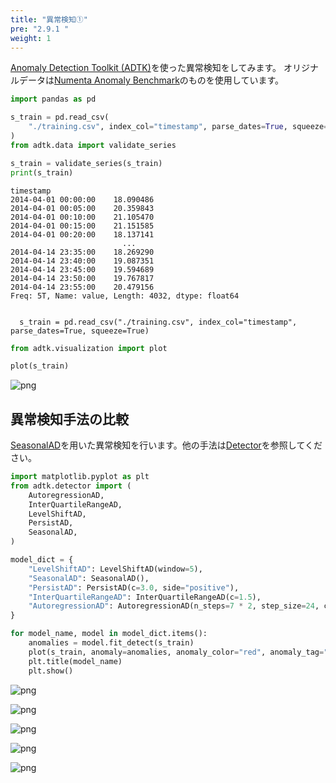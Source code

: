 ```yaml
---
title: "異常検知①"
pre: "2.9.1 "
weight: 1
---
```


[Anomaly Detection Toolkit (ADTK)](https://adtk.readthedocs.io/en/stable/index.html)を使った異常検知をしてみます。
オリジナルデータは[Numenta Anomaly Benchmark](https://github.com/numenta/NAB/blob/master/data/artificialWithAnomaly/art_daily_jumpsdown.csv)のものを使用しています。


```python
import pandas as pd

s_train = pd.read_csv(
    "./training.csv", index_col="timestamp", parse_dates=True, squeeze=True
)
from adtk.data import validate_series

s_train = validate_series(s_train)
print(s_train)
```

    timestamp
    2014-04-01 00:00:00    18.090486
    2014-04-01 00:05:00    20.359843
    2014-04-01 00:10:00    21.105470
    2014-04-01 00:15:00    21.151585
    2014-04-01 00:20:00    18.137141
                             ...    
    2014-04-14 23:35:00    18.269290
    2014-04-14 23:40:00    19.087351
    2014-04-14 23:45:00    19.594689
    2014-04-14 23:50:00    19.767817
    2014-04-14 23:55:00    20.479156
    Freq: 5T, Name: value, Length: 4032, dtype: float64
    

      s_train = pd.read_csv("./training.csv", index_col="timestamp", parse_dates=True, squeeze=True)
    


```python
from adtk.visualization import plot

plot(s_train)
```





    
![png](/images/basic/anomaly/adtk1_files/adtk1_2_1.png)
    


## 異常検知手法の比較

[SeasonalAD](https://adtk.readthedocs.io/en/stable/notebooks/demo.html?highlight=SeasonalAD#SeasonalAD)を用いた異常検知を行います。他の手法は[Detector](https://adtk.readthedocs.io/en/stable/notebooks/demo.html?highlight=SeasonalAD#Detector)を参照してください。


```python
import matplotlib.pyplot as plt
from adtk.detector import (
    AutoregressionAD,
    InterQuartileRangeAD,
    LevelShiftAD,
    PersistAD,
    SeasonalAD,
)

model_dict = {
    "LevelShiftAD": LevelShiftAD(window=5),
    "SeasonalAD": SeasonalAD(),
    "PersistAD": PersistAD(c=3.0, side="positive"),
    "InterQuartileRangeAD": InterQuartileRangeAD(c=1.5),
    "AutoregressionAD": AutoregressionAD(n_steps=7 * 2, step_size=24, c=3.0),
}

for model_name, model in model_dict.items():
    anomalies = model.fit_detect(s_train)
    plot(s_train, anomaly=anomalies, anomaly_color="red", anomaly_tag="marker")
    plt.title(model_name)
    plt.show()
```


    
![png](/images/basic/anomaly/adtk1_files/adtk1_4_0.png)
    



    
![png](/images/basic/anomaly/adtk1_files/adtk1_4_1.png)
    



    
![png](/images/basic/anomaly/adtk1_files/adtk1_4_2.png)
    



    
![png](/images/basic/anomaly/adtk1_files/adtk1_4_3.png)
    



    
![png](/images/basic/anomaly/adtk1_files/adtk1_4_4.png)
    

